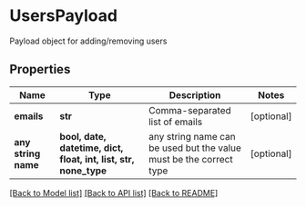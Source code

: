 # UsersPayload

Payload object for adding/removing users

## Properties
Name | Type | Description | Notes
------------ | ------------- | ------------- | -------------
**emails** | **str** | Comma-separated list of emails | [optional] 
**any string name** | **bool, date, datetime, dict, float, int, list, str, none_type** | any string name can be used but the value must be the correct type | [optional]

[[Back to Model list]](../README.md#documentation-for-models) [[Back to API list]](../README.md#documentation-for-api-endpoints) [[Back to README]](../README.md)


